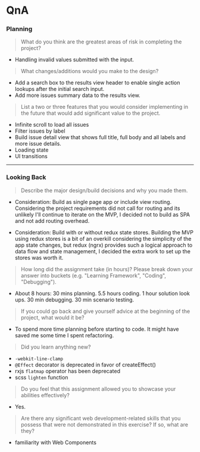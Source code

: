 # QnA

### Planning

> What do you think are the greatest areas of risk in completing the project?

- Handling invalid values submitted with the input.

> What changes/additions would you make to the design?

- Add a search box to the results view header to enable single action lookups after the initial search input.
- Add more issues summary data to the results view.

> List a two or three features that you would consider implementing in the future that would add significant value to the project.

- Infinite scroll to load all issues
- Filter issues by label
- Build issue detail view that shows full title, full body and all labels and more issue details.
- Loading state
- UI transitions

---

### Looking Back

> Describe the major design/build decisions and why you made them.

- Consideration: Build as single page app or include view routing.  
Considering the project requirements did not call for routing and its unlikely I'll continue to iterate on the MVP, I decided not to build as SPA and not add routing overhead.

- Consideration: Build with or without redux state stores. Building the MVP using redux stores is a bit of an overkill considering the simplicity of the app state changes, but redux (ngrx) provides such a logical approach to data flow and state management, I decided the extra work to set up the stores was worth it.

> How long did the assignment take (in hours)? Please break down your answer into buckets (e.g. "Learning Framework", "Coding", "Debugging").

- About 8 hours: 30 mins planning. 5.5 hours coding. 1 hour solution look ups. 30 min debugging. 30 min scenario testing.

> If you could go back and give yourself advice at the beginning of the project, what would it be?
- To spend more time planning before starting to code.  It might have saved me some time I spent refactoring.

> Did you learn anything new?

- `-webkit-line-clamp`
- `@Effect` decorator is deprecated in favor of createEffect()
- rxjs `flatmap` operator has been deprecated
- scss `lighten` function

> Do you feel that this assignment allowed you to showcase your abilities effectively?

- Yes. 

> Are there any significant web development-related skills that you possess that were not demonstrated in this exercise? If so, what are they?

- familiarity with Web Components
